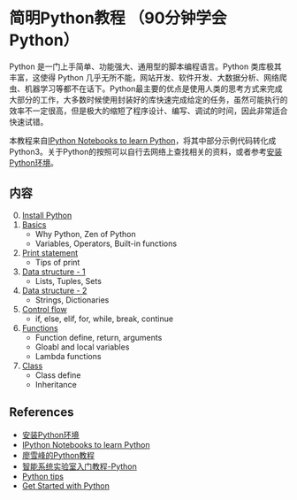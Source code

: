
# 简明Python教程 （90分钟学会Python）

Python 是一门上手简单、功能强大、通用型的脚本编程语言。Python 类库极其丰富，这使得 Python 几乎无所不能，网站开发、软件开发、大数据分析、网络爬虫、机器学习等都不在话下。Python最主要的优点是使用人类的思考方式来完成大部分的工作，大多数时候使用封装好的库快速完成给定的任务，虽然可能执行的效率不一定很高，但是极大的缩短了程序设计、编写、调试的时间，因此非常适合快速试错。

本教程来自[IPython Notebooks to learn Python](https://github.com/rajathkmp/Python-Lectures)，将其中部分示例代码转化成Python3。关于Python的按照可以自行去网络上查找相关的资料，或者参考[安装Python环境](../tips/InstallPython.md)。

## 内容
0. [Install Python](../tips/InstallPython.md)
1. [Basics](1_Basics.ipynb)
    - Why Python, Zen of Python
    - Variables, Operators, Built-in functions
2. [Print statement](2_Print_Statement.ipynb)
    - Tips of print
3. [Data structure - 1](3_Data_Structure_1.ipynb)
    - Lists, Tuples, Sets
4. [Data structure - 2](4_Data_Structure_2.ipynb)
    - Strings, Dictionaries
5. [Control flow](5_Control_Flow.ipynb)
    - if, else, elif, for, while, break, continue
6. [Functions](6_Function.ipynb)
    - Function define, return, arguments
    - Gloabl and local variables
    - Lambda functions
7. [Class](7_Class.ipynb)
    - Class define
    - Inheritance


## References
* [安装Python环境](../tips/InstallPython.md)
* [IPython Notebooks to learn Python](https://github.com/rajathkmp/Python-Lectures)
* [廖雪峰的Python教程](https://www.liaoxuefeng.com/wiki/1016959663602400)
* [智能系统实验室入门教程-Python](https://gitee.com/pi-lab/SummerCamp/tree/master/python)
* [Python tips](../tips/python)
* [Get Started with Python](Python.pdf)
